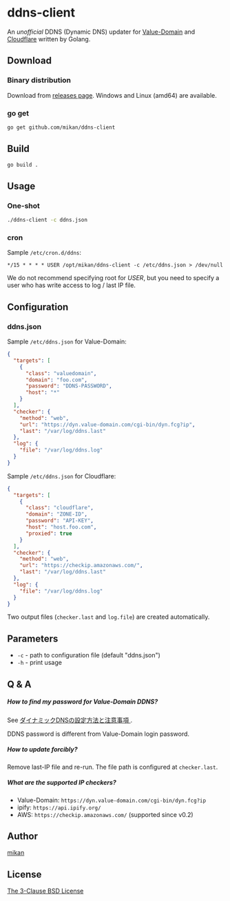 ddns-client
===========

An _unofficial_ DDNS (Dynamic DNS) updater for [Value-Domain](https://www.value-domain.com/) and [Cloudflare](https://www.cloudflare.com/) written by Golang.

Download
--------

### Binary distribution

Download from [releases page](https://github.com/mikan/valuedomain-ddns/releases). Windows and Linux (amd64) are available.

### go get

```bash
go get github.com/mikan/ddns-client
```

Build
-----

```bash
go build .
```

Usage
-----

### One-shot

```bash
./ddns-client -c ddns.json
```

### cron

Sample `/etc/cron.d/ddns`:

```cron
*/15 * * * * USER /opt/mikan/ddns-client -c /etc/ddns.json > /dev/null
```

We do not recommend specifying root for _USER_, but you need to specify a user who has write access to log / last IP file.

Configuration
-------------

### ddns.json

Sample `/etc/ddns.json` for Value-Domain:

```json
{
  "targets": [
    {
      "class": "valuedomain",
      "domain": "foo.com",
      "password": "DDNS-PASSWORD",
      "host": "*"
    }
  ],
  "checker": {
    "method": "web",
    "url": "https://dyn.value-domain.com/cgi-bin/dyn.fcg?ip",
    "last": "/var/log/ddns.last"
  },
  "log": {
    "file": "/var/log/ddns.log"
  }
}
```

Sample `/etc/ddns.json` for Cloudflare:

```json
{
  "targets": [
    {
      "class": "cloudflare",
      "domain": "ZONE-ID",
      "password": "API-KEY",
      "host": "host.foo.com",
      "proxied": true
    }
  ],
  "checker": {
    "method": "web",
    "url": "https://checkip.amazonaws.com/",
    "last": "/var/log/ddns.last"
  },
  "log": {
    "file": "/var/log/ddns.log"
  }
}
```

Two output files (`checker.last` and `log.file`) are created automatically.

Parameters
----------

* `-c` - path to configuration file (default "ddns.json")
* `-h` - print usage

Q & A
-----

##### How to find my password for Value-Domain DDNS?

See [ダイナミックDNSの設定方法と注意事項
](https://www.value-domain.com/ddns.php?action=howto).

DDNS password is different from Value-Domain login password.

##### How to update forcibly?

Remove last-IP file and re-run. The file path is configured at `checker.last`.

##### What are the supported IP checkers?

- Value-Domain: `https://dyn.value-domain.com/cgi-bin/dyn.fcg?ip`
- ipify: `https://api.ipify.org/`
- AWS: `https://checkip.amazonaws.com/` (supported since v0.2)

Author
-----

[mikan](https://github.com/mikan)

License
-------

[The 3-Clause BSD License](LICENSE)

